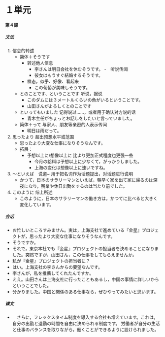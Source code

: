 # １単元
#### 第４課
##### 文法
1. 信息的转述
    - 简体＋そうです
        - 转述他人信息
            - 李さんは明日会社を休むそうです。
        -　听说传闻
            - 彼女はもうすぐ結婚するそうです。
        - 样态，似乎、好像、看起来
            - この葡萄が美味しそうです。
    - とのことです、ということです 听说，据说
        - このダムには３メートルくらいの魚がいるということです。
        - 山田さんがよろしくとのことです
    - といってもいました 记得说过……，或者用于确认对方说的话
        - 青木主任がちょっとお話しをしたいと言っていました。
    - 简体＋って 与家人、朋友等亲密的人表示传闻
        - 明日は雨だって。
2. 思ったより 超出预想水平或范围
    - 思ったより大変な仕事になりそうなんです。
    - 拓展：
        - 予想以上に/想像以上に 比より更加正式程度也更强一些
            - 今月の給料は予想以上に少なくて，がっかりしました。
            - 上海の変化は想像以上に速いですね。
3. 〜といえば　说道~ 用于把名词作为话题提出，对话题进行说明
    - かつて，日本のサラリーマンといえば，朝早く家を出て家に帰るのは深夜になり，残業や休日出勤をするのは当たり前でした。
4. このように 综上所述
    - このように，日本のサラリーマンの働き方は，かつてに比べると大きく変化しています。
##### 会话
- お忙しいところすみません。実は，上海支社で進めている『金星』プロジェクトが，思ったより大変な仕事になりそうなんです。
- そうですか。
- それで，東京本社でも『金星』プロジェクトの担当者を決めることになりました。突然ですが，山田さん，この仕事をしてもらえませんか。
- 私が『金星』プロジェクトの担当者に？
- はい。上海支社の李さんからの要望なんです。
- 李さんが，私を推薦してくれたんですか。
- ええ。山田さんは上海支社に行ったこともあるし，中国の事情に詳しいからということでした。
- 分かりました。中国と関係のある仕事なら，ぜひやってみたいと思います。
##### 课文
* 　さらに，フレックスタイム制度を導入する会社も増えています。これは，自分の出勤と退勤の時間を自由に決められる制度です。
労働者が自分の生活と仕事のバランスを取りながら，働くことができるように設けられました。